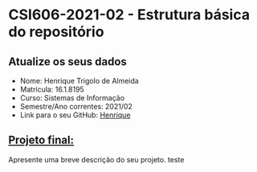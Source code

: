 # **CSI606-2021-02 - Estrutura básica do repositório**

## Atualize os seus dados

- Nome: Henrique Trigolo de Almeida
- Matrícula: 16.1.8195
- Curso: Sistemas de Informação
- Semestre/Ano correntes: 2021/02
- Link para o seu GitHub: [Henrique](https://github.com/HenriqueTrigolo)

## [Projeto final:](./Projeto/README.md)

Apresente uma breve descrição do seu projeto.
teste